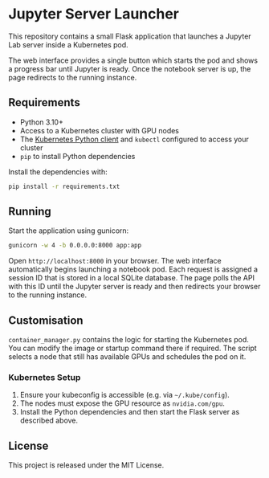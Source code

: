 # Jupyter Server Launcher

This repository contains a small Flask application that launches a Jupyter Lab server inside a Kubernetes pod.

The web interface provides a single button which starts the pod and shows a progress bar until Jupyter is ready. Once the notebook server is up, the page redirects to the running instance.

## Requirements

- Python 3.10+
- Access to a Kubernetes cluster with GPU nodes
- The [Kubernetes Python client](https://github.com/kubernetes-client/python) and `kubectl` configured to access your cluster
- `pip` to install Python dependencies

Install the dependencies with:

```bash
pip install -r requirements.txt
```

## Running

Start the application using gunicorn:

```bash
gunicorn -w 4 -b 0.0.0.0:8000 app:app
```

Open `http://localhost:8000` in your browser. The web interface automatically begins launching a notebook pod. Each request is assigned a session ID that is stored in a local SQLite database. The page polls the API with this ID until the Jupyter server is ready and then redirects your browser to the running instance.

## Customisation

`container_manager.py` contains the logic for starting the Kubernetes pod. You can modify the image or startup command there if required. The script selects a node that still has available GPUs and schedules the pod on it.

### Kubernetes Setup

1. Ensure your kubeconfig is accessible (e.g. via `~/.kube/config`).
2. The nodes must expose the GPU resource as `nvidia.com/gpu`.
3. Install the Python dependencies and then start the Flask server as described above.

## License

This project is released under the MIT License.
